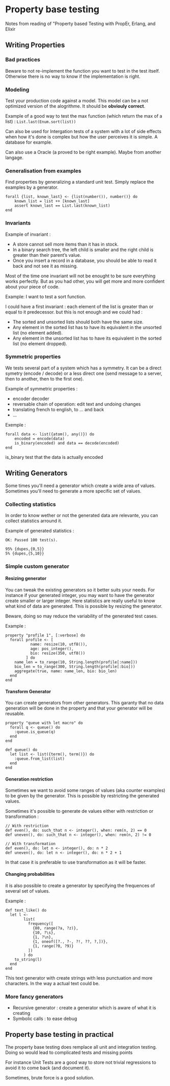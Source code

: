 # Property base testing

Notes from reading of "Property based Testing with PropEr, Erlang, and Elixir

## Writing Properties

### Bad practices

Beware to not re-implement the function you want to test in the test itself.
Otherwise there is no way to know if the implementation is right.

### Modeling

Test your production code against a model.
This model can be a not optimized version of the alogrithme.
It should be __obviouly correct__.

Example of a good way to test the max function (which return the max of a list) : ```List.last(Enum.sort(list))```

Can also be used for Intergation tests of a system with a lot of side effects when how it's done is complex but how the user perceives it is simple.
A database for example.

Can also use a Oracle (a proved to be right example).
Maybe from another langage.

### Generalisation from examples

Find properties by generalizing a standard unit test.
Simply replace the examples by a generator.

```
forall {list, known_last} <- {list(number()), number()} ​do​
​    known_list = list ++ [known_last]
​    assert known_last == List.last(known_list)
​​end​
```

### Invariants

Example of invariant : 
- A store cannot sell more items than it has in stock.
- In a binary search tree, the left child is smaller and the right child is greater than their parent’s value.
- Once you insert a record in a database, you should be able to read it back and not see it as missing.

Most of the time one invariant will not be enought to be sure everything works perfectly.
But as you had other, you will get more and more confident about your piece of code.

Example: I want to test a sort function.

I could have a first invariant : each element of the list is greater than or equal to it predecessor.
but this is not enough and we could had :
- The sorted and unsorted lists should both have the same size.
- Any element in the sorted list has to have its equivalent in the unsorted list (no element added).
- Any element in the unsorted list has to have its equivalent in the sorted list (no element dropped).

### Symmetric properties

We tests several part of a system which has a symmetry.
It can be a direct symetry (encode / decode) or a less direct one (send message to a server, then to another, then to the first one).

Example of symmetric properties :
- encoder decoder
- reversable chain of operation: edit text and undoing changes
- translating french to english, to ... and back
- ...

Exemple :

```
forall data <- list({atom(), any()}) ​do​
	encoded = encode(data)
	is_binary(encoded) ​and​ data == decode(encoded)
​end​
```
is_binary test that the data is actually encoded

## Writing Generators

Some times you'll need a generator which create a wide area of values. Sometimes you'll need to generate a more specific set of values.

### Collecting statistics

In order to know wether or not the generated data are relevante, you can collect statistics arround it.

Example of generated statistics :
```
OK: Passed 100 test(s).
​ 	
​95% {dupes,{0,5}}
​5% {dupes,{5,10}}
```

### Simple custom generator

#### Resizing generator

You can tweak the existing generators so it better suits your needs.
For instance if your generated integer, you may want to have the generator create smaller or larger integer.
Here statistics are really useful to know what kind of data are generated.
This is possible by resizing the generator.

Beware, doing so may reduce the variability of the generated test cases.

Example :

```
property ​"​​profile 1"​, [​:verbose​] ​do​
​  forall profile <- [
​           ​name:​ resize(10, utf8()),
​           ​age:​ pos_integer(),
​           ​bio:​ resize(350, utf8())
​         ] ​do​
​    name_len = to_range(10, String.length(profile[​:name​]))
​    bio_len = to_range(300, String.length(profile[​:bio​]))
​    aggregate(true, ​name:​ name_len, ​bio:​ bio_len)
​  ​end​
​​end​
```


#### Transform Generator

You can create generators from other generators.
This garanty that no data generation will be done in the property and that your generator will be reusable.

```
​property ​"​​queue with let macro"​ ​do​
​  forall q <- queue() ​do​
​    ​:queue​.is_queue(q)
​  ​end​
​​end​
​
​​def​ queue() ​do​
​  let list <- list({term(), term()}) ​do​
​    ​:queue​.from_list(list)
​  ​end​
​​end​
```

#### Generation restriction

Sometimes we want to avoid some ranges of values (aka counter examples) to be given by the generator.
This is possible by restricting the generated values.

Sometimes it's possible to generate de values either with restriction or transformation :

```
// With restriction
​def​ even(), ​do​: such_that n <- integer(), ​when​: rem(n, 2) == 0
def​ uneven(), ​do​: such_that n <- integer(), ​when​: rem(n, 2) != 0

// With transformation
​​def​ even(), ​do​: let n <- integer(), ​do​: n * 2
​def​ uneven(), ​do​: let n <- integer(), ​do​: n * 2 + 1
```
In that case it is preferable to use transformation as it will be faster.

#### Changing probabilities

it is also possible to create a generator by specifying the frequences of several set of values.

Example :

```
def​ text_like() ​do​
​  let l <-
​        list(
​          frequency([
​            {80, range(​?a​, ​?z​)},
​            {10, ​?​\s},
​            {1, ​?​\n},
​            {1, oneof([​?.​, ​?-​, ​?!​, ​??​, ​?,​])},
​            {1, range(​?0​, ​?9​)}
​          ])
​        ) ​do​
​    to_string(l)
​  ​end​
​​end​
```

This text generator with create strings with less punctuation and more characters. 
In the way a actual text could be.

### More fancy generators

- Recursive generator : create a generator which is aware of what it is creating
- Symbolic calls : to ease debug

## Property base testing in practical

The property base testing does remplace all unit and integration testing.
Doing so would lead to complicated tests and missing points

For instance Unit Tests are a good way to store not trivial regressions to avoid it to come back (and document it).

Sometimes, brute force is a good solution.

